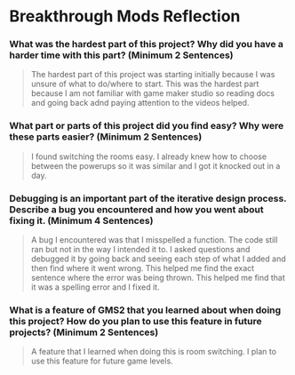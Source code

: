 # Breakthrough Mods Reflection

### What was the hardest part of this project? Why did you have a harder time with this part? (Minimum 2 Sentences)

> The hardest part of this project was starting initially because I was unsure of what to do/where to start. This was the hardest part because I am not familiar with game maker studio so reading docs and going back adnd paying attention to the videos helped.

### What part or parts of this project did you find easy? Why were these parts easier? (Minimum 2 Sentences)

> I found switching the rooms easy. I already knew how to choose between the powerups so it was similar and I got it knocked out in a day. 

### Debugging is an important part of the iterative design process. Describe a bug you encountered and how you went about fixing it. (Minimum 4 Sentences)

> A bug I encountered was that I misspelled a function. The code still ran but not in the way I intended it to. I asked questions and debugged it by going back and seeing each step of what I added and then find where it went wrong. This helped me find the exact sentence where the error was being thrown. This helped me find that it was a spelling error and I fixed it.

### What is a feature of GMS2 that you learned about when doing this project? How do you plan to use this feature in future projects? (Minimum 2 Sentences)

> A feature that I learned when doing this is room switching. I plan to use this feature for future game levels.

